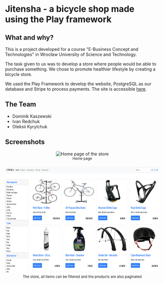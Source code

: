 # Jitensha - a bicycle shop made using the Play framework

## What and why?

This is a project developed for a course "E-Business Concept and Technologies" in Wrocław University of Science and Technology. 

The task given to us was to develop a store where people would be able to purchase something. We chose to promote healthier lifestyle by creating a bicycle store. 

We used the Play Framework to develop the website, PostgreSQL as our database and Stripe to process payments.
The site is accessible [here](https://pure-taiga-38770.herokuapp.com/).

## The Team

- Dominik Kaszewski
- Ivan Redchuk
- Oleksii Kyrylchuk


## Screenshots

<p align="center">
<img src="screenshots/home.png" alt="Home page of the store" height="350" /><br/>
<sup>Home page</sup>
</p>

<p align="center">
<img src="screenshots/shop.png" alt="Home page of the store" height="350" /><br/>
<sup>The store, all items can be filtered and the products are also paginated</sup>
</p>